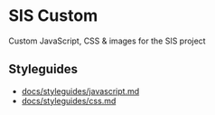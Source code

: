 # SIS Custom

Custom JavaScript, CSS & images for the SIS project

## Styleguides

* [docs/styleguides/javascript.md](JavaScript)
* [docs/styleguides/css.md](CSS)

